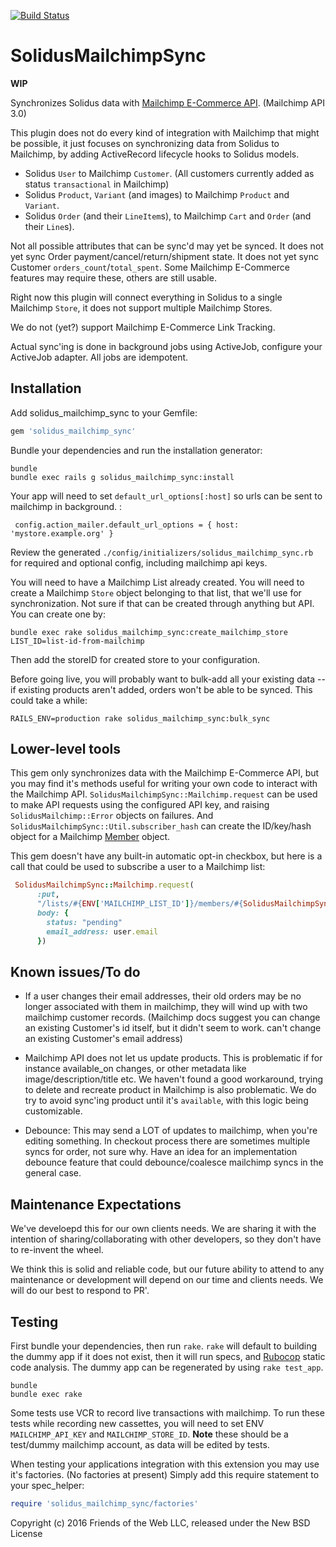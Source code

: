 [![Build Status](https://travis-ci.org/friendsoftheweb/solidus_mailchimp_sync.svg?branch=master)](https://travis-ci.org/friendsoftheweb/solidus_mailchimp_sync)

SolidusMailchimpSync
====================

**WIP**

Synchronizes Solidus data with [Mailchimp E-Commerce API](http://developer.mailchimp.com/documentation/mailchimp/guides/getting-started-with-ecommerce/). (Mailchimp API 3.0)

This plugin does not do every kind of integration with Mailchimp that might be possible, it just focuses
on synchronizing data from Solidus to Mailchimp, by adding ActiveRecord lifecycle
hooks to Solidus models.

* Solidus `User` to Mailchimp `Customer`. (All customers currently added as status `transactional` in Mailchimp)
* Solidus `Product`, `Variant` (and images) to Mailchimp `Product` and `Variant`.
* Solidus `Order` (and their `LineItem`s), to Mailchimp `Cart` and `Order` (and their `Line`s).

Not all possible attributes that can be sync'd may yet be synced. It does
not yet sync Order payment/cancel/return/shipment state. It does not yet sync Customer
`orders_count`/`total_spent`. Some Mailchimp E-Commerce features may require these, others
are still usable.

Right now this plugin will connect everything in Solidus to a single Mailchimp `Store`, it does
not support multiple Mailchimp Stores.

We do not (yet?) support Mailchimp E-Commerce Link Tracking.

Actual sync'ing is done in background jobs using ActiveJob, configure your
ActiveJob adapter. All jobs are idempotent.

Installation
------------

Add solidus_mailchimp_sync to your Gemfile:

```ruby
gem 'solidus_mailchimp_sync'
```

Bundle your dependencies and run the installation generator:

```shell
bundle
bundle exec rails g solidus_mailchimp_sync:install
```

Your app will need to set `default_url_options[:host]` so urls can be
sent to mailchimp in background. :

     config.action_mailer.default_url_options = { host: 'mystore.example.org' }

Review the generated `./config/initializers/solidus_mailchimp_sync.rb` for required
and optional config, including mailchimp api keys.

You will need to have a Mailchimp List already created. You will need to create
a Mailchimp `Store` object belonging to that list, that we'll use for synchronization.
Not sure if that can be created through anything but API. You can create one by:

    bundle exec rake solidus_mailchimp_sync:create_mailchimp_store LIST_ID=list-id-from-mailchimp

Then add the storeID for created store to your configuration.

Before going live, you will probably want to bulk-add all your existing data --
if existing products aren't added, orders won't be able to be synced. This
could take a while:

    RAILS_ENV=production rake solidus_mailchimp_sync:bulk_sync

Lower-level tools
------------------

This gem only synchronizes data with the Mailchimp E-Commerce API, but you
may find it's methods useful for writing your own code to interact with
the Mailchimp API.  `SolidusMailchimpSync::Mailchimp.request` can be
used to make API requests using the configured API key, and raising
`SolidusMailchimp::Error` objects on failures. And `SolidusMailchimpSync::Util.subscriber_hash`
can create the ID/key/hash object for a Mailchimp [Member](http://developer.mailchimp.com/documentation/mailchimp/reference/lists/members/) object.

This gem doesn't have any built-in automatic opt-in checkbox, but here is a call
that could be used to subscribe a user to a Mailchimp list:

~~~ruby
 SolidusMailchimpSync::Mailchimp.request(
      :put,
      "/lists/#{ENV['MAILCHIMP_LIST_ID']}/members/#{SolidusMailchimpSync::Util.subscriber_hash(user.email)}",
      body: {
        status: "pending"
        email_address: user.email
      })
~~~

Known issues/To do
------------------

* If a user changes their email addresses, their old orders may be no longer associated with
  them in mailchimp, they will wind up with two mailchimp customer records. (Mailchimp
  docs suggest you can change an existing Customer's id itself, but it didn't seem to work.
  can't change an existing Customer's email address)

* Mailchimp API does not let us update products. This is problematic if for instance
  available_on changes, or other metadata like image/description/title etc. We
  haven't found a good workaround, trying to delete and recreate product in
  Mailchimp is also problematic. We do try to avoid sync'ing product until
  it's `available`, with this logic being customizable.

* Debounce: This may send a LOT of updates to mailchimp, when you're editing something.
  In checkout process there are sometimes multiple syncs for order, not sure why.
  Have an idea for an implementation debounce feature that could debounce/coalesce mailchimp
  syncs in the general case.

Maintenance Expectations
------------------------

We've develoepd this for our own clients needs. We are sharing it with the intention
of sharing/collaborating with other developers, so they don't have to re-invent
the wheel.

We think this is solid and reliable code, but our future ability to attend to
any maintenance or development will depend on our time and clients needs. We
will do our best to respond to PR'.

Testing
-------

First bundle your dependencies, then run `rake`. `rake` will default to building the dummy app if it does not exist, then it will run specs, and [Rubocop](https://github.com/bbatsov/rubocop) static code analysis. The dummy app can be regenerated by using `rake test_app`.

```shell
bundle
bundle exec rake
```

Some tests use VCR to record live transactions with mailchimp. To run these tests while
recording new cassettes, you will need to set ENV `MAILCHIMP_API_KEY` and `MAILCHIMP_STORE_ID`.
**Note** these should be a test/dummy mailchimp account, as data will be edited by tests.

When testing your applications integration with this extension you may use it's factories.
(No factories at present)
Simply add this require statement to your spec_helper:

```ruby
require 'solidus_mailchimp_sync/factories'
```

Copyright (c) 2016 Friends of the Web LLC, released under the New BSD License
